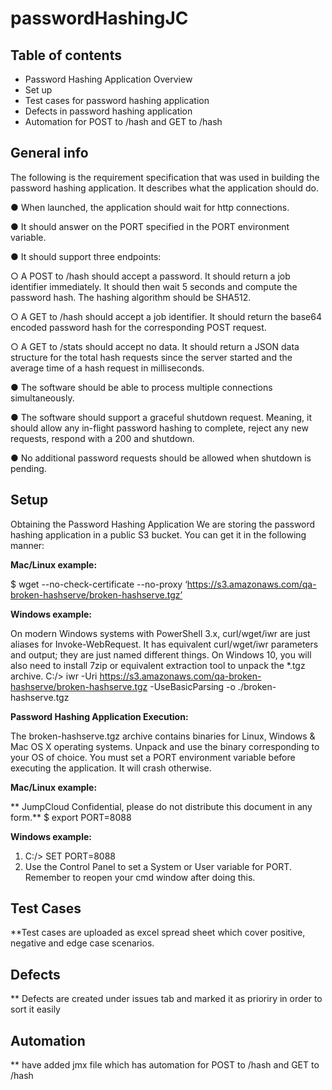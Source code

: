 # passwordHashingJC
## Table of contents
* Password Hashing Application Overview
* Set up
* Test cases for password hashing application
* Defects in password hashing application
* Automation for POST to /hash and GET to /hash

## General info
The following is the requirement specification that was used in building the password hashing
application. It describes what the application should do.

● When launched, the application should wait for http connections.

● It should answer on the PORT specified in the PORT environment variable.

● It should support three endpoints:

○   A POST to /hash should accept a password. It should return a job identifier
immediately. It should then wait 5 seconds and compute the password hash.
The hashing algorithm should be SHA512.

○   A GET to /hash should accept a job identifier. It should return the base64
encoded password hash for the corresponding POST request.

○   A GET to /stats should accept no data. It should return a JSON data structure
for the total hash requests since the server started and the average time of a
hash request in milliseconds.

● The software should be able to process multiple connections simultaneously.

● The software should support a graceful shutdown request. Meaning, it should allow any in-flight
password hashing to complete, reject any new requests, respond with a 200 and shutdown.

● No additional password requests should be allowed when shutdown is pending.
	
	
## Setup
Obtaining the Password Hashing Application
We are storing the password hashing application in a public S3 bucket. You can get it in the
following manner:

**Mac/Linux example:**

$ wget --no-check-certificate --no-proxy
‘https://s3.amazonaws.com/qa-broken-hashserve/broken-hashserve.tgz’

**Windows example:**

On modern Windows systems with PowerShell 3.x, curl/wget/iwr are just aliases for
Invoke-WebRequest. It has equivalent curl/wget/iwr parameters and output; they are just
named different things. On Windows 10, you will also need to install 7zip or equivalent
extraction tool to unpack the *.tgz archive.
C:/> iwr -Uri https://s3.amazonaws.com/qa-broken-hashserve/broken-hashserve.tgz
-UseBasicParsing -o ./broken-hashserve.tgz

**Password Hashing Application Execution:**

The broken-hashserve.tgz archive contains binaries for Linux, Windows & Mac OS
X operating systems. Unpack and use the binary corresponding to your OS of choice.
You must set a PORT environment variable before executing the application. It will
crash otherwise.

**Mac/Linux example:**

** JumpCloud Confidential, please do not distribute this document in any form.**
$ export PORT=8088

**Windows example:**

1. C:/> SET PORT=8088
2. Use the Control Panel to set a System or User variable for
PORT. Remember to reopen your cmd window after doing this.

## Test Cases
**Test cases are uploaded as excel spread sheet which cover positive, negative and edge case scenarios.

## Defects
** Defects are created under issues tab and marked it as prioriry in order to sort it easily

## Automation
** have added jmx file which has automation for POST to /hash and GET to /hash
